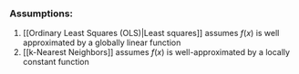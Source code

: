 ### Assumptions:
1. [[Ordinary Least Squares (OLS)|Least squares]] assumes $f(x)$ is well approximated by a globally linear function
2. [[k-Nearest Neighbors]] assumes $f(x)$ is well-approximated by a locally constant function